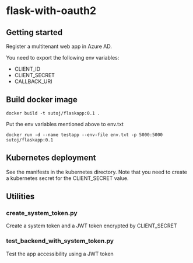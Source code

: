 # flask-with-oauth2



## Getting started

Register a multitenant web app in Azure AD.

You need to export the following env variables:
- CLIENT_ID
- CLIENT_SECRET
- CALLBACK_URI

## Build docker image

```
docker build -t sutoj/flaskapp:0.1 .
```

Put the env variables mentioned above to env.txt

```
docker run -d --name testapp --env-file env.txt -p 5000:5000 sutoj/flaskapp:0.1
```

## Kubernetes deployment

See the manifests in the kubernetes directory.
Note that you need to create a kubernetes secret for the CLIENT_SECRET value.

## Utilities

### create_system_token.py

Create a system token and a JWT token encrypted by CLIENT_SECRET

### test_backend_with_system_token.py

Test the app accessibility using a JWT token
